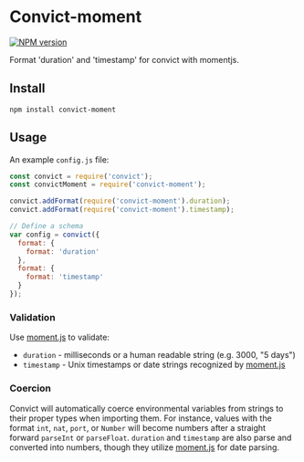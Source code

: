# Convict-moment

[![NPM version](http://img.shields.io/npm/v/convict-moment.svg)](https://www.npmjs.org/package/convict-moment)

Format 'duration' and 'timestamp' for convict with momentjs.

## Install

```shell
npm install convict-moment
```

## Usage

An example `config.js` file:

```javascript
const convict = require('convict');
const convictMoment = require('convict-moment');

convict.addFormat(require('convict-moment').duration);
convict.addFormat(require('convict-moment').timestamp);

// Define a schema
var config = convict({
  format: {
    format: 'duration'
  },
  format: {
    format: 'timestamp'
  }
});
```

### Validation

Use [moment.js](http://momentjs.com/) to validate:

* `duration` - milliseconds or a human readable string (e.g. 3000, "5 days")
* `timestamp` - Unix timestamps or date strings recognized by [moment.js](http://momentjs.com/)

### Coercion

Convict will automatically coerce environmental variables from strings to their proper types when importing them. For instance, values with the format `int`, `nat`, `port`, or `Number` will become numbers after a straight forward `parseInt` or `parseFloat`. `duration` and `timestamp` are also parse and converted into numbers, though they utilize [moment.js](http://momentjs.com/) for date parsing.
